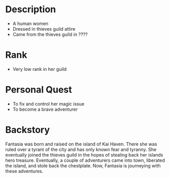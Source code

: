 # Description
- A human women
- Dressed in thieves guild attire
- Came from the thieves guild in ????
# Rank
- Very low rank in her guild
# Personal Quest
- To fix and control her magic issue
- To become a brave adventurer
# Backstory
Fantasia was born and raised on the island of Kai Haven. There she was ruled over a tyrant of the city and has only known fear and tyranny. She eventually joined the thieves guild in the hopes of stealing back her islands hero treasure. Eventually, a couple of adventurers came into town, liberated the island, and stole back the chestplate. Now, Fantasia is journeying with these adventures.